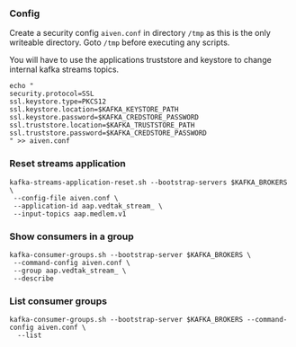 ### Config
Create a security config `aiven.conf` in directory `/tmp` as this is the only writeable directory.
Goto `/tmp` before executing any scripts.

You will have to use the applications truststore and keystore to change internal kafka streams topics.

```shell
echo "
security.protocol=SSL
ssl.keystore.type=PKCS12
ssl.keystore.location=$KAFKA_KEYSTORE_PATH
ssl.keystore.password=$KAFKA_CREDSTORE_PASSWORD
ssl.truststore.location=$KAFKA_TRUSTSTORE_PATH
ssl.truststore.password=$KAFKA_CREDSTORE_PASSWORD
" >> aiven.conf
```

### Reset streams application
```shell
kafka-streams-application-reset.sh --bootstrap-servers $KAFKA_BROKERS \
 --config-file aiven.conf \
 --application-id aap.vedtak_stream_ \
 --input-topics aap.medlem.v1
```

### Show consumers in a group
```shell
kafka-consumer-groups.sh --bootstrap-server $KAFKA_BROKERS \
 --command-config aiven.conf \
 --group aap.vedtak_stream_ \
 --describe
```

### List consumer groups
```shell
kafka-consumer-groups.sh --bootstrap-server $KAFKA_BROKERS --command-config aiven.conf \
  --list
```